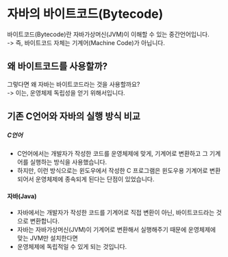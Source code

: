 자바의 바이트코드(Bytecode)
============================
바이트코드(Bytecode)란 자바가상머신(JVM)이 이해할 수 있는 중간언어입니다.   
-> 즉, 바이트코드 자체는 기계어(Machine Code)가 아닙니다.

왜 바이트코드를 사용할까?  
----------------------------------
그렇다면 왜 자바는 바이트코드라는 것을 사용할까요?   
-> 이는, 운영체제 독립성을 얻기 위해서입니다.

기존 C언어와 자바의 실행 방식 비교
-----------------------------------
##### C언어
- C언어에서는 개발자가 작성한 코드를 운영체제에 맞게, 기계어로 변환하고 그 기계어를 실행하는 방식을 사용했습니다.
- 하지만, 이런 방식으로는 윈도우에서 작성한 C 프로그램은 윈도우용 기계어로 변환되어서 운영체제에 종속되게 된다는 단점이 있었습니다.

#### 자바(Java)
- 자바에서는 개발자가 작성한 코드를 기계어로 직접 변환이 아닌, 바이트코드라는 것으로 변환합니다.
- 자바는 자바가상머신(JVM)이 기계어로 변환해서 실행해주기 때문에 운영체제에 맞는 JVM만 설치한다면
- 운영체제에 독립적일 수 있게 되는 것입니다.

  

